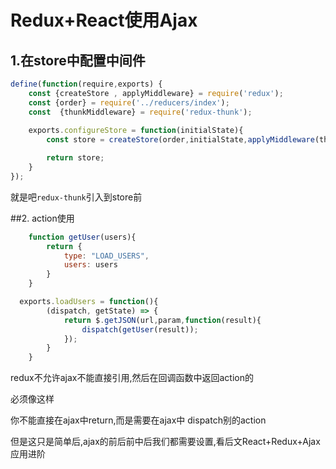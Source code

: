 # Redux+React使用Ajax

## 1.在store中配置中间件

```javascript
define(function(require,exports) {
    const {createStore , applyMiddleware} = require('redux');
    const {order} = require('../reducers/index');
    const  {thunkMiddleware} = require('redux-thunk');
    
    exports.configureStore = function(initialState){
        const store = createStore(order,initialState,applyMiddleware(thunkMiddleware));

        return store;
    }
});
```

就是吧`redux-thunk`引入到store前

##2. action使用

```javascript
    function getUser(users){
        return {
            type: "LOAD_USERS",
            users: users
        }
    }

  exports.loadUsers = function(){
        (dispatch, getState) => {
            return $.getJSON(url,param,function(result){
                dispatch(getUser(result));
            });
        }
    }
```

redux不允许ajax不能直接引用,然后在回调函数中返回action的

必须像这样

你不能直接在ajax中return,而是需要在ajax中 dispatch别的action

但是这只是简单后,ajax的前后前中后我们都需要设置,看后文React+Redux+Ajax 应用进阶

